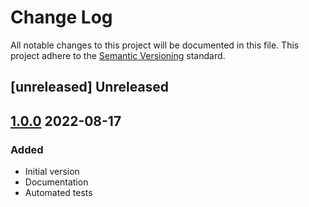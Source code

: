 # Change Log

All notable changes to this project will be documented in this file. This project adhere to the [Semantic Versioning](http://semver.org/) standard.

## [unreleased] Unreleased

## [1.0.0] 2022-08-17

### Added

- Initial version
- Documentation
- Automated tests

[1.0.0]: https://github.com/stellarwp/schema/releases/tag/1.0.0
